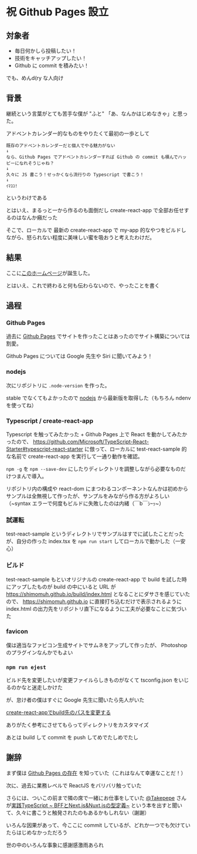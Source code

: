 # 祝 Github Pages 設立

## 対象者

* 毎日何かしら投稿したい！
* 技術をキャッチアップしたい！
* Github に commit を積みたい！

でも、めんd(ry な人向け

## 背景

継続という言葉がとても苦手な僕が "ふと" 「あ、なんかはじめなきゃ」と思った。

アドベントカレンダー的なものをやりたくて最初の一歩として

```
既存のアドベントカレンダーだと個人でやる魅力がない
↓
なら、Github Pages でアドベントカレンダーすれば Github の commit も積んでハッピーになれそうじゃね？
↓
久々に JS 書こう！せっかくなら流行りの Typescript で書こう！
↓
ｲﾏｺｺ!
```

というわけである

とはいえ、まるっと一から作るのも面倒だし create-react-app で全部お任せするのはなんか癪だった

そこで、ローカルで 最新の create-react-app で my-app 的なやつをビルドしながら、怒られない程度に美味しい蜜を吸おうと考えたわけだ。

## 結果

ここに[このホームページ](https://shimomuh.github.io)が誕生した。

とはいえ、これで終わると何も伝わらないので、やったことを書く

## 過程

### Github Pages

過去に [Github Pages](https://pages.github.com/) でサイトを作ったことはあったのでサイト構築については割愛。

Github Pages については Google 先生や Siri に聞いてみよう！

### nodejs

次にリポジトリに `.node-version` を作った。

stable でなくてもよかったので [nodejs](https://nodejs.org/ja/) から最新版を取得した（もちろん ndenv を使ってね）

### Typescript / create-react-app

Typescript を触ってみたかった + Github Pages 上で React を動かしてみたかったので、 https://github.com/Microsoft/TypeScript-React-Starter#typescript-react-starter に倣って、ローカルに test-react-sample 的な名前で create-react-app を実行して一通り動作を確認。

`npm -g` を `npm --save-dev` にしたりディレクトリを調整しながら必要なものだけつまんで導入。

リポジトリ内の構成や react-dom にまつわるコンポーネントなんかは初めからサンプルは全無視して作ったが、サンプルをみながら作る方がよろしい（~syntax エラーで何度もビルドに失敗したのは内緒（￣b￣ｼｰｯ~）

### 試運転

test-react-sample というディレクトリでサンプルはすでに試したことだったが、自分の作った index.tsx を `npm run start` してローカルで動かした（一安心）

### ビルド

test-react-sample もといオリジナルの create-react-app で build を試した時にアップしたものが build の中にいると URL が https://shimomuh.github.io/build/index.html となることにダサさを感じていたので、 https://shimomuh.github.io に直接打ち込むだけで表示されるように index.html の出力先をリポジトリ直下になるように工夫が必要なことに気づいた

### favicon

僕は適当なファビコン生成サイトでサムネをアップして作ったが、 Photoshop のプラグインなんかでもよい

### `npm run ejest`

ビルド先を変更したいが変更ファイルらしきものがなくて tsconfig.json をいじるのかなと迷走しかけた

が、怠け者の僕はすぐに Google 先生に聞いたら先人がいた

[create-react-appでbuild先のパスを変更する](https://qiita.com/yakimeron/items/7a4f8d9e70a4a2b1b96b)

ありがたく参考にさせてもらってディレクトリをカスタマイズ

あとは build して commit を push してめでたしめでたし

## 謝辞

まず僕は [Github Pages の存在](https://pages.github.com/) を知っていた（これはなんて幸運なことだ！）

次に、過去に業務レベルで ReactJS をバリバリ触っていた

さらには、ついこの前まで隣の席で一緒にお仕事をしていた [@Takepepe](https://github.com/Takepepe) さんが[実践TypeScript ~	BFFとNext.js&Nuxt.jsの型定義~](https://www.amazon.co.jp/dp/483996937X?fbclid=IwAR2f8NdtIH6YFiojk-dgtCWEg-dibkggPCTVtEqR73DEdSRiM1Q6iotC0c8) という本を出すと聞いて、久々に書こうと触発されたのもあるかもしれない（謝謝）

いろんな因果があって、今ここに commit しているが、どれか一つでも欠けていたらはじめなかっただろう

世の中のいろんな事象に感謝感激雨あられ
